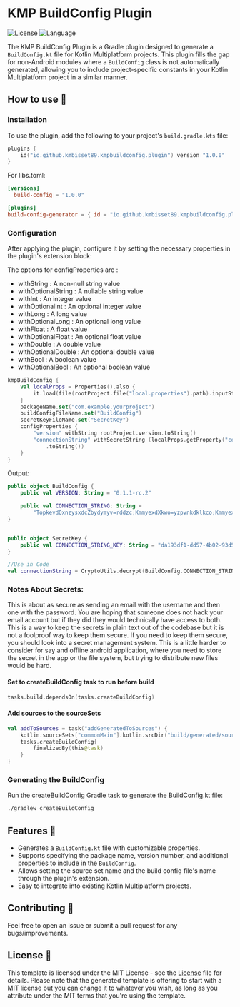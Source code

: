 # KMP BuildConfig Plugin

[![License](https://img.shields.io/github/license/cortinico/kotlin-android-template.svg)](LICENSE) ![Language](https://img.shields.io/github/languages/top/cortinico/kotlin-android-template?color=blue&logo=kotlin)

The KMP BuildConfig Plugin is a Gradle plugin designed to generate a `BuildConfig.kt` file for Kotlin Multiplatform projects. This plugin fills the gap for non-Android modules where a `BuildConfig` class is not automatically generated, allowing you to include project-specific constants in your Kotlin Multiplatform project in a similar manner.

## How to use 👣

### Installation

To use the plugin, add the following to your project's `build.gradle.kts` file:

```kotlin
plugins {
    id("io.github.kmbisset89.kmpbuildconfig.plugin") version "1.0.0"
}
```

For libs.toml:

```toml
[versions]
  build-config = "1.0.0"

[plugins]
build-config-generator = { id = "io.github.kmbisset89.kmpbuildconfig.plugin", version.ref = "build-config" }
```

### Configuration

After applying the plugin, configure it by setting the necessary properties in the plugin's extension block:

The options for configProperties are :
- withString : A non-null string value
- withOptionalString : A nullable string value
- withInt : An integer value
- withOptionalInt : An optional integer value
- withLong : A long value
- withOptionalLong : An optional long value
- withFloat : A float value
- withOptionalFloat : An optional float value
- withDouble : A double value
- withOptionalDouble : An optional double value
- withBool : A boolean value
- withOptionalBool : An optional boolean value

```kotlin
kmpBuildConfig {
    val localProps = Properties().also {
        it.load(file(rootProject.file("local.properties").path).inputStream())
    }
    packageName.set("com.example.yourproject")
    buildConfigFileName.set("BuildConfig")
    secretKeyFileName.set("SecretKey")
    configProperties {
        "version" withString rootProject.version.toString()
        "connectionString" withSecretString (localProps.getProperty("connectionString") guardedBy UUID.randomUUID()
            .toString())
    }
}
```

Output:

```kotlin
public object BuildConfig {
    public val VERSION: String = "0.1.1-rc.2"

    public val CONNECTION_STRING: String =
        "TopkevdOxnzysxdcZbydymyv=rddzc;KmmyexdXkwo=yzpvnkdklkco;KmmyexdUoi=kSW+a76Ojj5nVJKEEdwrKAP7FCrI/C6NSaQBpBKpRWHzwi1z2jiE1L3mXAD9xNrXdtJ21Jzxd8Ze+KCddNSXUA==;OxnzysxdCeppsh=mybo.ecqyfmvyenkzs.xod"
}


public object SecretKey {
    public val CONNECTION_STRING_KEY: String = "da193df1-dd57-4b02-93d5-245d72ebdsads"
}

//Use in Code
val connectionString = CryptoUtils.decrypt(BuildConfig.CONNECTION_STRING, SecretKey.CONNECTION_STRING_KEY)

```

### Notes About Secrets:
This is about as secure as sending an email with the username and then one with the password. You are hoping that someone does not hack your email account but if they did they would technically have access to both. This is a way to keep the secrets in plain text out of the codebase but it is not a foolproof way to keep them secure. If you need to keep them secure, you should look into a secret management system. This is a little harder to consider for say and offline android application, where you need to store the secret in the app or the file system, but trying to distribute new files would be hard.


#### Set to createBuildConfig task to run before build

```kotlin
tasks.build.dependsOn(tasks.createBuildConfig)
```

#### Add sources to the sourceSets

```kotlin
val addToSources = task("addGeneratedToSources") {
    kotlin.sourceSets["commonMain"].kotlin.srcDir("build/generated/source/buildConfig")
    tasks.createBuildConfig{
        finalizedBy(this@task)
    }
}
```



### Generating the BuildConfig

Run the createBuildConfig Gradle task to generate the BuildConfig.kt file:


```bash
./gradlew createBuildConfig
```


## Features 🎨

- Generates a `BuildConfig.kt` file with customizable properties.
- Supports specifying the package name, version number, and additional properties to include in the `BuildConfig`.
- Allows setting the source set name and the build config file's name through the plugin's extension.
- Easy to integrate into existing Kotlin Multiplatform projects.

## Contributing 🤝

Feel free to open an issue or submit a pull request for any bugs/improvements.

## License 📄

This template is licensed under the MIT License - see the [License](License) file for details.
Please note that the generated template is offering to start with a MIT license but you can change it to whatever you
wish, as long as you attribute under the MIT terms that you're using the template.
